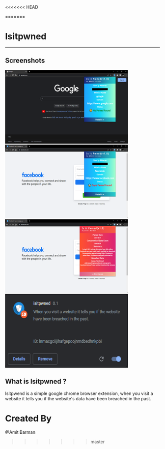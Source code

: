 <<<<<<< HEAD

=======
# Isitpwned
-----------
## Screenshots

<p float="left">
	<img src="screenshots\Screenshot_1.png" height="240" width="400" />
	<img src="screenshots\Screenshot_2.png" height="240" width="400" />
	<img src="screenshots\Screenshot_3.png" height="240" width="400" />
	<img src="screenshots\Screenshot_4.png" height="240" width="400" />
</p>

## What is Isitpwned ?

Isitpwend is a simple google chrome browser extension, when you visit a website it tells you if the website's 
data have been breached in the past.

# Created By

@Amit Barman
>>>>>>> master
